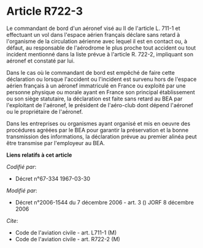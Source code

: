 # Article R722-3

Le commandant de bord d'un aéronef visé au II de l'article L. 711-1 et effectuant un vol dans l'espace aérien français
déclare sans retard à l'organisme de la circulation aérienne avec lequel il est en contact ou, à défaut, au responsable de
l'aérodrome le plus proche tout accident ou tout incident mentionné dans la liste prévue à l'article R. 722-2, impliquant son
aéronef et constaté par lui.

Dans le cas où le commandant de bord est empêché de faire cette déclaration ou lorsque l'accident ou l'incident est survenu
hors de l'espace aérien français à un aéronef immatriculé en France ou exploité par une personne physique ou morale ayant en
France son principal établissement ou son siège statutaire, la déclaration est faite sans retard au BEA par l'exploitant de
l'aéronef, le président de l'aéro-club dont dépend l'aéronef ou le propriétaire de l'aéronef.

Dans les entreprises ou organismes ayant organisé et mis en oeuvre des procédures agréées par le BEA pour garantir la
préservation et la bonne transmission des informations, la déclaration prévue au premier alinéa peut être transmise par
l'employeur au BEA.

**Liens relatifs à cet article**

_Codifié par_:

  - Décret n°67-334 1967-03-30

_Modifié par_:

  - Décret n°2006-1544 du 7 décembre 2006 - art. 3 () JORF 8 décembre 2006

_Cite_:

  - Code de l'aviation civile - art. L711-1 (M)
  - Code de l'aviation civile - art. R722-2 (M)
